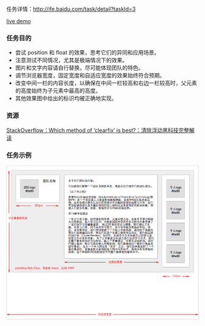 任务详情：http://ife.baidu.com/task/detail?taskId=3

[live demo](http://www.zhenizhui.com/ife-2016/task3/index.html)

### 任务目的
+ 尝试 position 和 float 的效果，思考它们的异同和应用场景。
+ 注意测试不同情况，尤其是极端情况下的效果。
+ 图片和文字内容请自行替换，尽可能体现团队的特色。
+ 调节浏览器宽度，固定宽度和自适应宽度的效果始终符合预期。
+ 改变中间一栏的内容长度，以确保在中间一栏较高和右边一栏较高时，父元素的高度始终为子元素中最高的高度。
+ 其他效果图中给出的标识均被正确地实现。

### 资源
[StackOverflow：Which method of ‘clearfix’ is best?：清除浮动黑科技完整解读](http://stackoverflow.com/questions/211383/which-method-of-clearfix-is-best)

### 任务示例
![task3-demo](https://raw.githubusercontent.com/zhenizhui/Baidu-IFE-FontEnd/master/task3/img/task3-demo.png)
